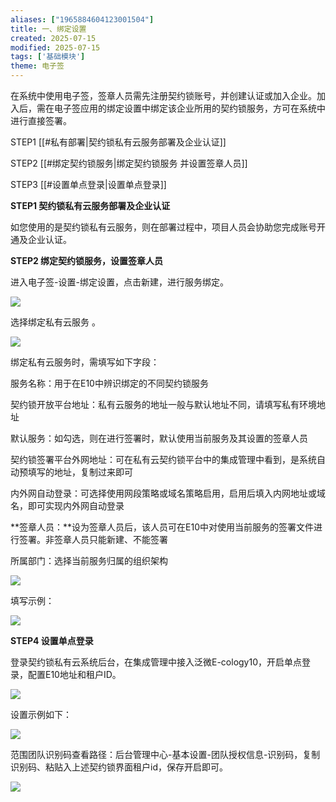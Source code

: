 ```yaml
---
aliases: ["1965884604123001504"]
title: 一、绑定设置
created: 2025-07-15
modified: 2025-07-15
tags: ['基础模块']
theme: 电子签
---
```


在系统中使用电子签，签章人员需先注册契约锁账号，并创建认证或加入企业。加入后，需在电子签应用的绑定设置中绑定该企业所用的契约锁服务，方可在系统中进行直接签署。

STEP1 [[#私有部署|契约锁私有云服务部署及企业认证]]

STEP2 [[#绑定契约锁服务|绑定契约锁服务 并设置签章人员]]

STEP3 [[#设置单点登录|设置单点登录]]

**STEP1 契约锁私有云服务部署及企业认证**

如您使用的是契约锁私有云服务，则在部署过程中，项目人员会协助您完成账号开通及企业认证。

**STEP2 绑定契约锁服务，设置签章人员**

进入电子签-设置-绑定设置，点击新建，进行服务绑定。

![](cac909dade3ace2f00955e20f82a1b49.jpg)

选择绑定私有云服务 。

![](b54b8b07fc9fc0f1045a4dad1071fd11.jpg)

绑定私有云服务时，需填写如下字段：

服务名称：用于在E10中辨识绑定的不同契约锁服务

契约锁开放平台地址：私有云服务的地址一般与默认地址不同，请填写私有环境地址

默认服务：如勾选，则在进行签署时，默认使用当前服务及其设置的签章人员

契约锁签署平台外网地址：可在私有云契约锁平台中的集成管理中看到，是系统自动预填写的地址，复制过来即可

内外网自动登录：可选择使用网段策略或域名策略启用，启用后填入内网地址或域名，即可实现内外网自动登录

**签章人员：**设为签章人员后，该人员可在E10中对使用当前服务的签署文件进行签署。非签章人员只能新建、不能签署

所属部门：选择当前服务归属的组织架构

![](e3d4cc43a2b6c38df7e21dbdea938ad2.jpg)

填写示例：

![](96663440d104c93e078c5b52204b5ab1.jpg)

**STEP4 设置单点登录**

登录契约锁私有云系统后台，在集成管理中接入泛微E-cology10，开启单点登录，配置E10地址和租户ID。

![](7996ab41d2bb5f4ba7c9537f09048a78.jpg)

设置示例如下：

![](02f3d6937ae43fd63043e549446cc7c7.jpg)

范围团队识别码查看路径：后台管理中心-基本设置-团队授权信息-识别码，复制识别码、粘贴入上述契约锁界面租户id，保存开启即可。

![](23ccc5685d8cd36099caf6abb96824ce.jpg)